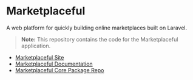 # Marketplaceful

A web platform for quickly building online marketplaces built on Laravel.

> **Note:** This repository contains the code for the Marketplaceful application.

- [Marketplaceful Site](https://marketplaceful.com)
- [Marketplaceful Documentation][docs]
- [Marketplaceful Core Package Repo][marketplaceful-core-repo]

[docs]: https://docs.marketplaceful.com/
[marketplaceful-core-repo]: https://github.com/marketplaceful/marketplaceful-core
